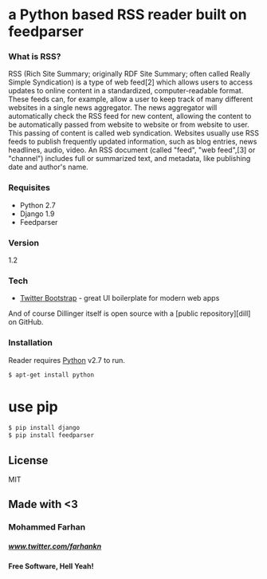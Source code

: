 # a Python based RSS reader built on feedparser

### What is RSS?

RSS (Rich Site Summary; originally RDF Site Summary; often called Really Simple Syndication) is a type of web feed[2] which allows users to access updates to online content in a standardized, computer-readable format. These feeds can, for example, allow a user to keep track of many different websites in a single news aggregator. The news aggregator will automatically check the RSS feed for new content, allowing the content to be automatically passed from website to website or from website to user. This passing of content is called web syndication. Websites usually use RSS feeds to publish frequently updated information, such as blog entries, news headlines, audio, video. An RSS document (called "feed", "web feed",[3] or "channel") includes full or summarized text, and metadata, like publishing date and author's name.


### Requisites
  - Python 2.7
  - Django 1.9
  - Feedparser


### Version
1.2

### Tech

* [Twitter Bootstrap] - great UI boilerplate for modern web apps

And of course Dillinger itself is open source with a [public repository][dill]
 on GitHub.

### Installation

Reader requires [Python](https://python.org/) v2.7 to run.

```sh
$ apt-get install python
```
# use pip
```sh
$ pip install django
$ pip install feedparser
```


License
----

MIT

## Made with <3
### Mohammed Farhan
##### www.twitter.com/farhankn

**Free Software, Hell Yeah!**

[//]: # (These are reference links used in the body of this note and get stripped out when the markdown processor does its job. There is no need to format nicely because it shouldn't be seen. Thanks SO - http://stackoverflow.com/questions/4823468/store-comments-in-markdown-syntax)


   [Twitter Bootstrap]: <http://twitter.github.com/bootstrap/>

